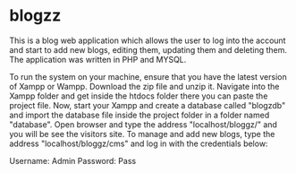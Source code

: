 # blogzz
This is a blog web application which allows the user to log into the account and start to add new blogs, editing them, updating them and deleting them. The application was written in PHP and MYSQL.

To run the system on your machine, ensure that you have the latest version of Xampp or Wampp. Download the zip file and unzip it. Navigate into the Xampp folder and get inside the htdocs folder there you can paste the project file. Now, start your Xampp and create a database called "blogzdb" and import the database file inside the project folder in a folder named "database". Open browser and type the address "localhost/bloggz/" and you will be see the visitors site. To manage and add new blogs, type the address "localhost/bloggz/cms" and log in with the credentials below:

Username: Admin
Password: Pass
